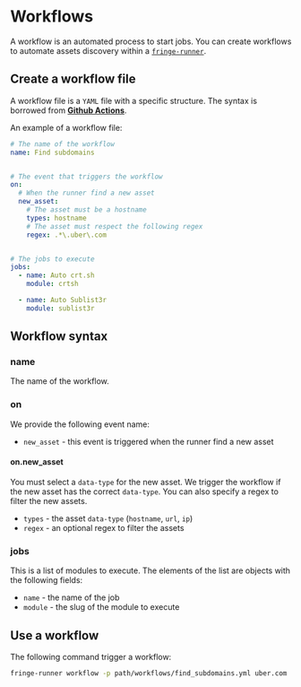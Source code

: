 # Workflows

A workflow is an automated process to start jobs. You can create workflows to
automate assets discovery within a [`fringe-runner`](./runner.md).


## Create a workflow file

A workflow file is a `YAML` file with a specific structure. The syntax is
borrowed from [**Github Actions**](https://help.github.com/en/actions/reference/workflow-syntax-for-github-actions).

An example of a workflow file:

```yaml
# The name of the workflow
name: Find subdomains


# The event that triggers the workflow
on:
  # When the runner find a new asset
  new_asset:
    # The asset must be a hostname
    types: hostname
    # The asset must respect the following regex
    regex: .*\.uber\.com


# The jobs to execute
jobs:
  - name: Auto crt.sh
    module: crtsh

  - name: Auto Sublist3r
    module: sublist3r
```

## Workflow syntax

### name

The name of the workflow.


### on

We provide the following event name:

- `new_asset` - this event is triggered when the runner find a new asset

#### on.new_asset

You must select a `data-type` for the new asset. We trigger the workflow if the
new asset has the correct `data-type`. You can also specify a regex to filter
the new assets.

- `types` - the asset `data-type` (`hostname`, `url`, `ip`)
- `regex` - an optional regex to filter the assets


### jobs

This is a list of modules to execute. The elements of the list are objects with
the following fields:

- `name` - the name of the job
- `module` - the slug of the module to execute


## Use a workflow

The following command trigger a workflow:

```bash
fringe-runner workflow -p path/workflows/find_subdomains.yml uber.com
```
